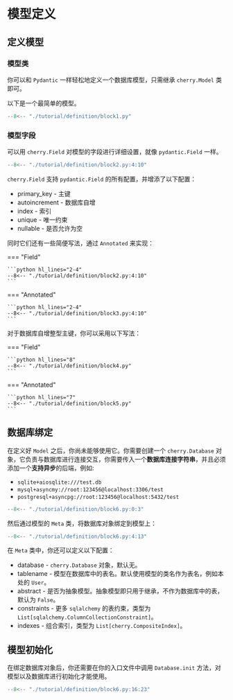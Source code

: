 # 模型定义

## 定义模型

### 模型类

你可以和 `Pydantic` 一样轻松地定义一个数据库模型，只需继承 `cherry.Model` 类即可。

以下是一个最简单的模型。

```python hl_lines="6"
--8<-- "./tutorial/definition/block1.py"
```

### 模型字段

可以用 `cherry.Field` 对模型的字段进行详细设置，就像 `pydantic.Field` 一样。

```python hl_lines="2-5"
--8<-- "./tutorial/definition/block2.py:4:10"
```

`cherry.Field` 支持 `pydantic.Field` 的所有配置，并增添了以下配置：

- primary_key - 主键
- autoincrement - 数据库自增
- index - 索引
- unique - 唯一约束
- nullable - 是否允许为空

同时它们还有一些简便写法，通过 `Annotated` 来实现：

=== "Field"

    ```python hl_lines="2-4"
    --8<-- "./tutorial/definition/block2.py:4:10"
    ```

=== "Annotated"

    ```python hl_lines="2-4"
    --8<-- "./tutorial/definition/block3.py:4:10"
    ```

对于数据库自增整型主键，你可以采用以下写法：

=== "Field"

    ```python hl_lines="8"
    --8<-- "./tutorial/definition/block4.py"
    ```

=== "Annotated"

    ```python hl_lines="7"
    --8<-- "./tutorial/definition/block5.py"
    ```

## 数据库绑定

在定义好 `Model` 之后，你尚未能够使用它。你需要创建一个 `cherry.Database` 对象，它负责与数据库进行连接交互，你需要传入一个**数据库连接字符串**，并且必须添加一个**支持异步**的后端，例如:

- `sqlite+aiosqlite:///test.db`
- `mysql+asyncmy://root:123456@localhost:3306/test`
- `postgresql+asyncpg://root:123456@localhost:5432/test`

```python
--8<-- "./tutorial/definition/block6.py:0:3"
```

然后通过模型的 `Meta` 类，将数据库对象绑定到模型上：

```python hl_lines="8"
--8<-- "./tutorial/definition/block6.py:4:13"
```

在 `Meta` 类中，你还可以定义以下配置：

- database - `cherry.Database` 对象，默认无。
- tablename - 模型在数据库中的表名。默认使用模型的类名作为表名，例如本处的 `User`。
- abstract - 是否为抽象模型。抽象模型即只用于继承，不作为数据库中的表，默认为 `False`。
- constraints - 更多 `sqlalchemy` 的表约束，类型为 `List[sqlalchemy.ColumnCollectionConstraint]`。
- indexes - 组合索引，类型为 `List[cherry.CompositeIndex]`。


## 模型初始化

在绑定数据库对象后，你还需要在你的入口文件中调用 `Database.init` 方法，对模型以及数据库进行初始化才能使用。

```python hl_lines="2"
--8<-- "./tutorial/definition/block6.py:16:23"
```
